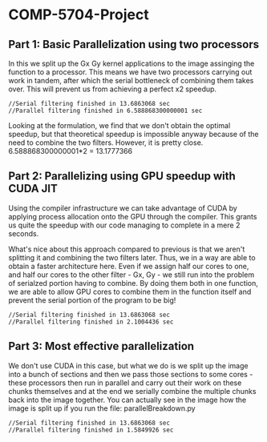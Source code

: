 # COMP-5704-Project



## Part 1: Basic Parallelization using two processors
In this we split up the Gx Gy kernel applications to the image assinging the function to a processor. This means we have two processors carrying out work in tandem, after which the serial bottleneck of combining them takes over. This will prevent us from achieving a perfect x2 speedup. 
```
//Serial filtering finished in 13.6863068 sec
//Parallel filtering finished in 6.588868300000001 sec
```

Looking at the formulation, we find that we don't obtain the optimal speedup, but that theoretical speedup is impossible anyway because of the need to combine the two filters. However, it is pretty close.
6.588868300000001*2 = 13.1777366



## Part 2: Parallelizing using GPU speedup with CUDA JIT
Using the compiler infrastructure we can take advantage of CUDA by applying process allocation onto the GPU through the compiler. This grants us quite the speedup with our code managing to complete in a mere 2 seconds.

What's nice about this approach compared to previous is that we aren't splitting it and combining the two filters later. Thus, we in a way are able to obtain a faster architecture here. Even if we assign half our cores to one, and half our cores to the other filter - Gx, Gy - we still run into the problem of serialzed portion having to combine. By doing them both in one function, we are able to allow GPU cores to combine them in the function itself and prevent the serial portion of the program to be big!


```
//Serial filtering finished in 13.6863068 sec
//Parallel filtering finished in 2.1004436 sec
```

## Part 3: Most effective parallelization
We don't use CUDA in this case, but what we do is we split up the image into a bunch of sections and then we pass those sections to some cores - these processors then run in parallel and carry out their work on these chunks themselves and at the end we serially combine the multiple chunks back into the image together. You can actually see in the image how the image is split up if you run the file: parallelBreakdown.py

```
//Serial filtering finished in 13.6863068 sec
//Parallel filtering finished in 1.5849926 sec
```

